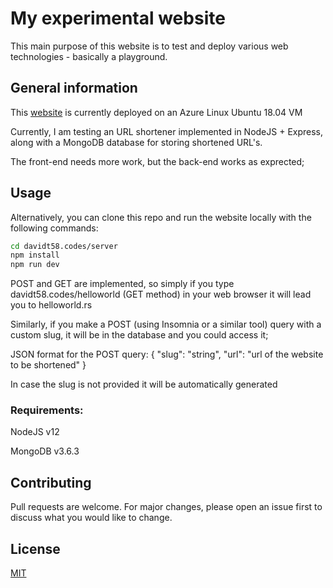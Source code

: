 # My experimental website

This main purpose of this website is to test and deploy various web technologies - basically a playground.

## General information

This [website](https://davidt58.codes) is currently deployed on an Azure Linux Ubuntu 18.04 VM

Currently, I am testing an URL shortener implemented in NodeJS + Express, along with a MongoDB database for storing shortened URL's.

The front-end needs more work, but the back-end works as exprected;

## Usage

Alternatively, you can clone this repo and run the website locally with the following commands:

```bash
cd davidt58.codes/server
npm install
npm run dev
```

POST and GET are implemented, so simply if you type davidt58.codes/helloworld (GET method) in your web browser it will lead you to helloworld.rs

Similarly, if you make a POST (using Insomnia or a similar tool) query with a custom slug, it will be in the database and you could access it;

JSON format for the POST query: 
{
  "slug": "string",
  "url": "url of the website to be shortened"
}

In case the slug is not provided it will be automatically generated

### Requirements:
NodeJS v12

MongoDB v3.6.3

## Contributing
Pull requests are welcome. For major changes, please open an issue first to discuss what you would like to change.


## License
[MIT](https://choosealicense.com/licenses/mit/)
